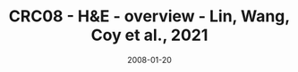 ---
title: CRC08 - H&E - overview - Lin, Wang, Coy et al., 2021
image: https://labsyspharm.github.io/HTA-CRCATLAS-1/images/thumbnail-crc08-he-overview.jpg
date: '2008-01-20'
minerva_link: https://labsyspharm.github.io/HTA-CRCATLAS-1/minerva/crc08-he-overview.html
info_link: null
show_page_link: false
---